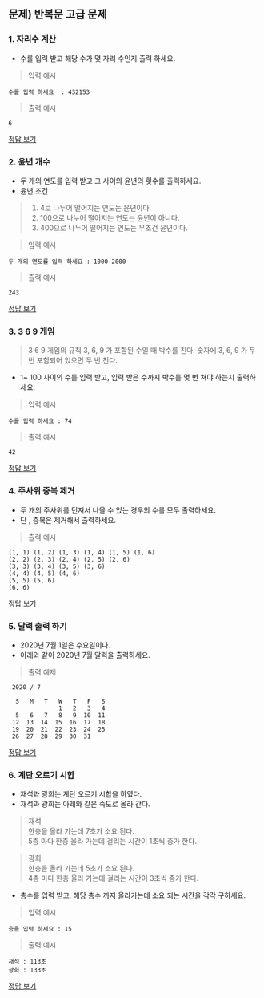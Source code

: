 ## 문제) 반복문 고급 문제

### 1. 자리수 계산 

* 수를 입력 받고 해당 수가 몇 자리 수인지 출력 하세요. 

> 입력 예시 

```
수를 입력 하세요  : 432153
``` 


> 출력 예시

```
6
``` 

[정답 보기](quiz01_1.py)

### 2. 윤년 개수
* 두 개의 연도를 입력 받고 그 사이의 윤년의 횟수를 출력하세요. 
* 윤년 조건  
> 1. 4로 나누어 떨어지는 연도는 윤년이다.  
> 2. 100으로 나누어 떨어지는 연도는 윤년이 아니다.   
> 3. 400으로 나누어 떨어지는 연도는 무조건 윤년이다.   
  
> 입력 예시 

```
두 개의 연도를 입력 하세요 : 1000 2000
``` 

> 출력 예시

```
243
``` 
[정답 보기](quiz01_2.py)

### 3. 3 6 9 게임
> 3 6 9 게임의 규칙
> 3, 6, 9 가 포함된 수일 때 박수를 친다.
> 숫자에 3, 6, 9 가 두 번 포함되어 있으면 두 번 친다. 

* 1~ 100 사이의 수를 입력 받고, 입력 받은 수까지 박수를 몇 번 쳐야 하는지 출력하세요. 

> 입력 예시 

```
수를 입력 하세요 : 74
``` 

> 출력 예시

```
42
``` 
[정답 보기](quiz01_3.py)

### 4. 주사위 중복 제거
* 두 개의 주사위를 던져서 나올 수 있는 경우의 수를 모두 출력하세요.
* 단 , 중복은 제거해서 출력하세요. 

> 출력 예시

```
(1, 1) (1, 2) (1, 3) (1, 4) (1, 5) (1, 6) 
(2, 2) (2, 3) (2, 4) (2, 5) (2, 6) 
(3, 3) (3, 4) (3, 5) (3, 6) 
(4, 4) (4, 5) (4, 6) 
(5, 5) (5, 6) 
(6, 6) 
```

[정답 보기](quiz01_4.py)


### 5. 달력 출력 하기 

* 2020년 7월 1일은 수요일이다. 
* 아래와 같이 2020년 7월 달력을 출력하세요. 
> 출력 예제 

```
 2020 / 7 

  S   M   T   W   T   F   S 
              1   2   3   4 
  5   6   7   8   9  10  11 
 12  13  14  15  16  17  18 
 19  20  21  22  23  24  25 
 26  27  28  29  30  31
```
[정답 보기](quiz01_5.py)

### 6. 계단 오르기 시합
* 재석과 광희는 계단 오르기 시합을 하였다. 
* 재석과 광희는 아래와 같은 속도로 올라 간다.   

> 재석  
>  한층을 올라 가는데 7초가 소요 된다.  
>  5층 마다 한층 올라 가는데 걸리는 시간이 1초씩 증가 한다. 

> 광희  
>  한층을 올라 가는데 5초가 소요 된다.  
>  4층 마다 한층 올라 가는데 걸리는 시간이 3초씩 증가 한다. 

* 층수를 입력 받고, 해당 층수 까지 올라가는데 소요 되는 시간을 각각 구하세요.  

> 입력 예시 

```
층을 입력 하세요 : 15
``` 

> 출력 예시

```
재석 : 113초
광희 : 133초
``` 

[정답 보기](quiz01_6.py)
